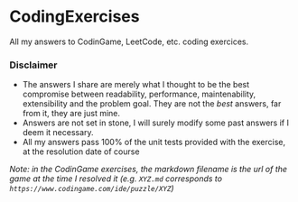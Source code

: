 # CodingExercises

All my answers to CodinGame, LeetCode, etc. coding exercices.

### Disclaimer
* The answers I share are merely what I thought to be the best compromise between readability, performance, maintenability, extensibility and the problem goal. They are not the _best_ answers, far from it, they are just mine.
* Answers are not set in stone, I will surely modify some past answers if I deem it necessary.
* All my answers pass 100% of the unit tests provided with the exercise, at the resolution date of course

_Note: in the CodinGame exercises, the markdown filename is the url of the game at the time I resolved it (e.g. `XYZ.md` corresponds to `https://www.codingame.com/ide/puzzle/XYZ`)_
